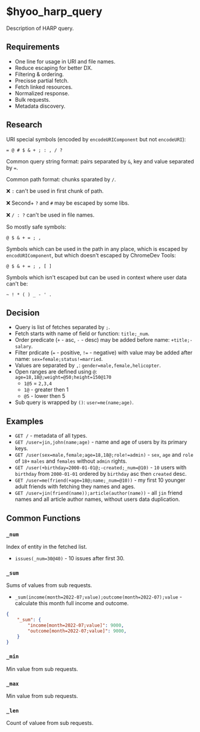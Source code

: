 # $hyoo_harp_query

Description of HARP query.

## Requirements

- One line for usage in URI and file names.
- Reduce escaping for better DX.
- Filtering & ordering.
- Precisse partial fetch.
- Fetch linked resources.
- Normalized response.
- Bulk requests.
- Metadata discovery.

## Research

URI special symbols (encoded by `encodeURIComponent` but not `encodeURI`):

	= @ # $ & + ; : , / ?

Common query string format: pairs separated by `&`, key and value separated by `=`.

Common path format: chunks sparated by `/`.

❌ `:` can't be used in first chunk of path.

❌ Second+ `?` and `#` may be escaped by some libs.

❌ `/ : ?` can't be used in file names.

So mostly safe symbols:

	@ $ & + = ; ,

Symbols which can be used in the path in any place, which is escaped by `encodURIComponent`, but which doesn't escaped by ChromeDev Tools:

	@ $ & + = ; , [ ]

Symbols which isn't escaped but can be used in context where user data can't be:

    ~ ! * ( ) _ - ' . 

## Decision

- Query is list of fetches separated by `;`.
- Fetch starts with name of field or function: `title;_num`.
- Order predicate (`+` - asc, `-` - desc) may be added before name: `+title;-salary`.
- Filter prdicate (`=` - positive, `!=` - negative) with value may be added after name: `sex=female;status!=married`.
- Values are separated by `,`: `gender=male,female,helicopter`.
- Open ranges are defined using `@`: `age=18,18@;weight=@50;height=150@170`
  - `1@5` = `2,3,4`
  - `1@` - greater then 1
  - `@5` - lower then 5
- Sub query is wrapped by `()`: `user=me(name;age)`.

## Examples

- `GET /` - metadata of all types.
- `GET /user=jin,john(name;age)` - name and age of users by its primary keys.
- `GET /user(sex=male,female;age=18,18@;role!=admin)` - `sex`, `age` and `role` of `18+` `males` and `females` without `admin` rights.
- `GET /user(+birthday=2000-01-01@;-created;_num=@10)` - `10` users with `birthday` from `2000-01-01` ordered by `birthday` asc then `created` desc.
- `GET /user=me(friend(+age=18@;name;_num=@10))` - my first 10 younger adult friends with fetching they names and ages.
- `GET /user=jin(friend(name));article(author(name))` - all `jin` friend names and all article author names, without users data duplication.

## Common Functions

### `_num`

Index of entity in the fetched list.

- `issues(_num=30@40)` - 10 issues after first 30.

### `_sum`

Sums of values from sub requests.

- `_sum(income(month=2022-07;value);outcome(month=2022-07);value` - calculate this month full income and outcome.

```json
{
	"_sum": {
		"income[month=2022-07;value]": 9000,
		"outcome[month=2022-07;value]": 9000,
	}
}
```

### `_min`

Min value from sub requests.

### `_max`

Min value from sub requests.

### `_len`

Count of valuee from sub requests.
